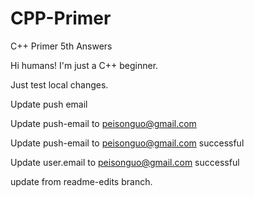 # CPP-Primer
C++ Primer 5th Answers

Hi humans!
I'm just a C++ beginner.

Just test local changes.

Update push email

Update push-email to peisonguo@gmail.com

Update push-email to peisonguo@gmail.com successful

Update user.email to peisonguo@gmail.com successful

update from readme-edits branch.

